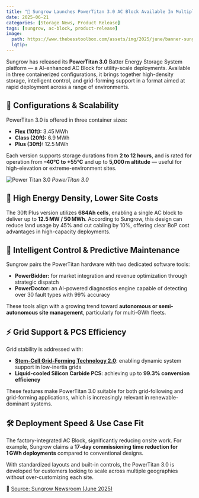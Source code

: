 ```yaml
---
title: "📣 Sungrow Launches PowerTitan 3.0 AC Block Available In Multiple Configurations"
date: 2025-06-21
categories: [Storage News, Product Release]
tags: [sungrow, ac-block, product-release]
image:
  path: https://www.thebesstoolbox.com/assets/img/2025/june/banner-sungrow-powertitan.png
  lqtip:
---
```


Sungrow has released its **PowerTitan 3.0** Batter Energy Storage System platform — a AI-enhanced AC Block for utility-scale deployments. Available in three containerized configurations, it brings together high-density storage, intelligent control, and grid-forming support in a format aimed at rapid deployment across a range of environments.

## 🧱 Configurations & Scalability

PowerTitan 3.0 is offered in three container sizes:

- **Flex (10ft):** 3.45 MWh 
- **Class (20ft):** 6.9 MWh
- **Plus (30ft):** 12.5 MWh 

Each version supports storage durations from **2 to 12 hours**, and is rated for operation from **–40°C to +55°C** and up to **5,000 m altitude** — useful for high-elevation or extreme-environment sites.

![Power Titan 3.0](https://www.thebesstoolbox.com/assets/img/2025/june/sungrow-power-titan-3.0.png)
*PowerTitan 3.0*

## 🔋 High Energy Density, Lower Site Costs

The 30ft Plus version utilizes **684Ah cells**, enabling a single AC block to deliver up to **12.5 MW / 50 MWh**. According to Sungrow, this design can reduce land usage by 45% and cut cabling by 10%, offering clear BoP cost advantages in high-capacity deployments.

## 🧠 Intelligent Control & Predictive Maintenance

Sungrow pairs the PowerTitan hardware with two dedicated software tools:

- **PowerBidder:** for market integration and revenue optimization through strategic dispatch  
- **PowerDoctor:** an AI-powered diagnostics engine capable of detecting over 30 fault types with 99% accuracy

These tools align with a growing trend toward **autonomous or semi-autonomous site management**, particularly for multi-GWh fleets.

## ⚡ Grid Support & PCS Efficiency

Grid stability is addressed with:

- **[Stem-Cell Grid-Forming Technology 2.0](https://en.sungrowpower.com/upload/file/20250407/Stem-cell%20Grid-forming%20Tech%202.0%20White%20Paper.pdf)**: enabling dynamic system support in low-inertia grids  
- **Liquid-cooled Silicon Carbide PCS**: achieving up to **99.3% conversion efficiency**

These features make PowerTitan 3.0 suitable for both grid-following and grid-forming applications, which is increasingly relevant in renewable-dominant systems.

## 🛠️ Deployment Speed & Use Case Fit

The factory-integrated AC Block, significantly reducing onsite work. For example, Sungrow claims a **17-day commissioning time reduction for 1 GWh deployments** compared to conventional designs.

With standardized layouts and built-in controls, the PowerTitan 3.0 is developed for customers looking to scale across multiple geographies without over-customizing each site.

📖 [Source: Sungrow Newsroom (June 2025)](https://en.sungrowpower.com/newsDetail/6491/sungrow-releases-the-groundbreaking-powertitan-3-0-energy-storage-system-platform)
